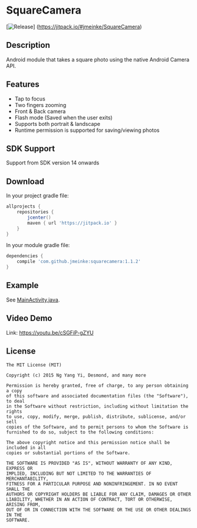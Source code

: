 # SquareCamera

[![Release](https://jitpack.io/v/jmeinke/SquareCamera.svg)]
(https://jitpack.io/#jmeinke/SquareCamera)

## Description
Android module that takes a square photo using the native Android Camera API. 

## Features
- Tap to focus
- Two fingers zooming
- Front & Back camera
- Flash mode (Saved when the user exits)
- Supports both portrait & landscape
- Runtime permission is supported for saving/viewing photos

## SDK Support
Support from SDK version 14 onwards

## Download
In your project gradle file:
```groovy
allprojects {
    repositories {
        jcenter()
        maven { url 'https://jitpack.io' }
    }
}
```

In your module gradle file:
```groovy
dependencies {
    compile 'com.github.jmeinke:squarecamera:1.1.2'
}
```

## Example
See [MainActivity.java](master/demo/src/main/java/com/desmond/demo/MainActivity.java).

## Video Demo
Link: https://youtu.be/cSGFiP-gZYU

## License
```
The MIT License (MIT)

Copyright (c) 2015 Ng Yang Yi, Desmond, and many more

Permission is hereby granted, free of charge, to any person obtaining a copy
of this software and associated documentation files (the "Software"), to deal
in the Software without restriction, including without limitation the rights
to use, copy, modify, merge, publish, distribute, sublicense, and/or sell
copies of the Software, and to permit persons to whom the Software is
furnished to do so, subject to the following conditions:

The above copyright notice and this permission notice shall be included in all
copies or substantial portions of the Software.

THE SOFTWARE IS PROVIDED "AS IS", WITHOUT WARRANTY OF ANY KIND, EXPRESS OR
IMPLIED, INCLUDING BUT NOT LIMITED TO THE WARRANTIES OF MERCHANTABILITY,
FITNESS FOR A PARTICULAR PURPOSE AND NONINFRINGEMENT. IN NO EVENT SHALL THE
AUTHORS OR COPYRIGHT HOLDERS BE LIABLE FOR ANY CLAIM, DAMAGES OR OTHER
LIABILITY, WHETHER IN AN ACTION OF CONTRACT, TORT OR OTHERWISE, ARISING FROM,
OUT OF OR IN CONNECTION WITH THE SOFTWARE OR THE USE OR OTHER DEALINGS IN THE
SOFTWARE.
```